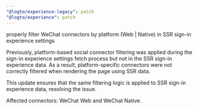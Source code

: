 ```yaml
---
"@logto/experience-legacy": patch
"@logto/experience": patch
---
```


properly filter WeChat connectors by platform (Web | Native) in SSR sign-in experience settings

Previously, platform-based social connector filtering was applied during the sign-in experience settings fetch process but not in the SSR sign-in experience data. As a result, platform-specific connectors were not correctly filtered when rendering the page using SSR data.

This update ensures that the same filtering logic is applied to SSR sign-in experience data, resolving the issue.

Affected connectors: WeChat Web and WeChat Native.
